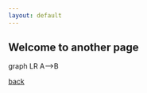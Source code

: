 ```yaml
---
layout: default
---
```


## Welcome to another page

<div class="mermaid">graph LR
A--&gt;B
</div>


[back](./)
